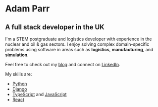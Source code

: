 # Adam Parr

## A full stack developer in the UK

I'm a STEM postgraduate and logistics developer with experience in the nuclear and oil & gas sectors. I enjoy solving complex domain-specific problems using software in areas such as **logistics**, **manufacturing**, and **simulation**.

Feel free to check out my [blog](https://adamparr.dev/) and connect on [LinkedIn](https://www.linkedin.com/in/adamparr1/).

My skills are:
- [Python](https://github.com/parradam?tab=repositories&q=python&type=&language=&sort=)
- [Django](https://github.com/parradam?tab=repositories&q=django&type=&language=&sort=)
- [TypeScript](https://github.com/parradam?tab=repositories&q=&type=&language=typescript&sort=) and [JavaScript](https://github.com/parradam?tab=repositories&q=&type=&language=javascript&sort=)
- [React](https://github.com/parradam?tab=repositories&q=react&type=&language=&sort=)
  

